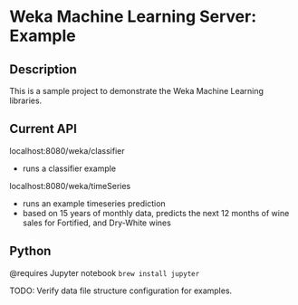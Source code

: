 # Weka Machine Learning Server: Example

## Description
This is a sample project to demonstrate the Weka Machine Learning libraries. 

## Current API
localhost:8080/weka/classifier
- runs a classifier example

localhost:8080/weka/timeSeries
- runs an example timeseries prediction 
- based on 15 years of monthly data, predicts the next 12 months of wine sales for Fortified, and Dry-White wines

## Python

@requires
Jupyter notebook
`brew install jupyter`

TODO: Verify data file structure configuration for examples.  
